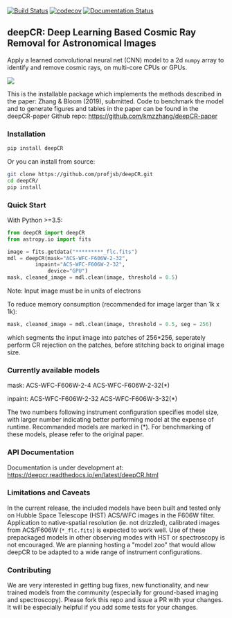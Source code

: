 [![Build Status](https://travis-ci.com/profjsb/deepCR.svg?token=baKtC9yCzzwzzqM9ihAX&branch=master)](https://travis-ci.com/profjsb/deepCR) [![codecov](https://codecov.io/gh/profjsb/deepCR/branch/master/graph/badge.svg?token=SIwJFmKJqr)](https://codecov.io/gh/profjsb/deepCR)
[![Documentation Status](https://readthedocs.org/projects/deepcr/badge/?version=latest)](https://deepcr.readthedocs.io/en/latest/?badge=latest)

## deepCR: Deep Learning Based Cosmic Ray Removal for Astronomical Images

Apply a learned convolutional neural net (CNN) model to a 2d `numpy` array to identify and remove cosmic rays, on multi-core CPUs or GPUs.

<img src="https://raw.githubusercontent.com/profjsb/deepCR/master/imgs/postage-sm.jpg" wdith="90%">


This is the installable package which implements the methods described in the paper: Zhang & Bloom (2019), submitted. Code to benchmark the model and to generate figures and tables in the paper can be found in the deepCR-paper Github repo: https://github.com/kmzzhang/deepCR-paper

### Installation

```bash
pip install deepCR
```

Or you can install from source:

```bash
git clone https://github.com/profjsb/deepCR.git
cd deepCR/
pip install
```

### Quick Start

With Python >=3.5:

```python
from deepCR import deepCR
from astropy.io import fits

image = fits.getdata("*********_flc.fits")
mdl = deepCR(mask="ACS-WFC-F606W-2-32",
	     inpaint="ACS-WFC-F606W-2-32",
             device="GPU")
mask, cleaned_image = mdl.clean(image, threshold = 0.5)
```
Note:
Input image must be in units of electrons

To reduce memory consumption (recommended for image larger than 1k x 1k):
```python
mask, cleaned_image = mdl.clean(image, threshold = 0.5, seg = 256)
```
which segments the input image into patches of 256*256, seperately perform CR rejection on the patches, before stitching back to original image size.

### Currently available models

mask:
    ACS-WFC-F606W-2-4
    ACS-WFC-F606W-2-32(*)

inpaint:
    ACS-WFC-F606W-2-32
    ACS-WFC-F606W-3-32(*)

The two numbers following instrument configuration specifies model size, with larger number indicating better performing model at the expense of runtime. Recommanded models are marked in (*). For benchmarking of these models, please refer to the original paper.

### API Documentation

Documentation is under development at: https://deepcr.readthedocs.io/en/latest/deepCR.html

### Limitations and Caveats

In the current release, the included models have been built and tested only on Hubble Space Telescope (HST) ACS/WFC images in the F606W filter. Application to native-spatial resolution (ie. not drizzled), calibrated images from ACS/F606W (`*_flc.fits`) is expected to work well. Use of these prepackaged models in other observing modes with HST or spectroscopy is not encouraged. We are planning hosting a "model zoo" that would allow deepCR to be adapted to a wide range of instrument configurations.

### Contributing

We are very interested in getting bug fixes, new functionality, and new trained models from the community (especially for ground-based imaging and spectroscopy). Please fork this repo and issue a PR with your changes. It will be especially helpful if you add some tests for your changes.

